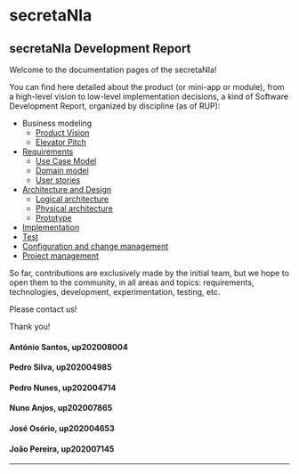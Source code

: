 # secretaNIa

## secretaNIa Development Report

Welcome to the documentation pages of the secretaNIa!

You can find here detailed about the product (or mini-app or module), from a high-level vision to low-level implementation decisions, a kind of Software Development Report, organized by discipline (as of RUP): 

* Business modeling 
  * [Product Vision](https://github.com/LEIC-ES-2021-22/2LEIC09T5/blob/main/docs/ProductVision.md)
  * [Elevator Pitch]()
* [Requirements](https://github.com/LEIC-ES-2021-22/2LEIC09T5/blob/main/docs/requirements.md)
  * [Use Case Model](https://github.com/LEIC-ES-2021-22/2LEIC09T5/blob/main/docs/requirements.md)
  * [Domain model]()
  * [User stories]()
* [Architecture and Design]()
  * [Logical architecture]()
  * [Physical architecture]()
  * [Prototype]()
* [Implementation]()
* [Test]()
* [Configuration and change management]()
* [Project management]()

So far, contributions are exclusively made by the initial team, but we hope to open them to the community, in all areas and topics: requirements, technologies, development, experimentation, testing, etc.

Please contact us! 

Thank you!

#### António Santos, up202008004
#### Pedro Silva, up202004985
#### Pedro Nunes, up202004714 
#### Nuno Anjos, up202007865
#### José Osório, up202004653
#### João Pereira, up202007145
---

